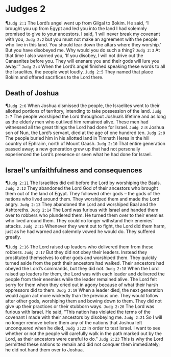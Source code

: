 # Judges 2

¶`Judg 2:1` The Lord’s angel went up from Gilgal to Bokim. He said, “I brought you up from Egypt and led you into the land I had solemnly promised to give to your ancestors. I said, ‘I will never break my covenant with you,
`Judg 2:2` but you must not make an agreement with the people who live in this land. You should tear down the altars where they worship.’ But you have disobeyed me. Why would you do such a thing?
`Judg 2:3` At that time I also warned you, ‘If you disobey, I will not drive out the Canaanites before you. They will ensnare you and their gods will lure you away.’”
`Judg 2:4` When the Lord’s angel finished speaking these words to all the Israelites, the people wept loudly.
`Judg 2:5` They named that place Bokim and offered sacrifices to the Lord there.

## Death of Joshua
¶`Judg 2:6` When Joshua dismissed the people, the Israelites went to their allotted portions of territory, intending to take possession of the land.
`Judg 2:7` The people worshiped the Lord throughout Joshua’s lifetime and as long as the elderly men who outlived him remained alive. These men had witnessed all the great things the Lord had done for Israel.
`Judg 2:8` Joshua son of Nun, the Lord’s servant, died at the age of one hundred ten.
`Judg 2:9` The people buried him in his allotted land in Timnath Heres in the hill country of Ephraim, north of Mount Gaash.
`Judg 2:10` That entire generation passed away; a new generation grew up that had not personally experienced the Lord’s presence or seen what he had done for Israel.

## Israel's unfaithfulness and consequences
¶`Judg 2:11` The Israelites did evil before the Lord by worshiping the Baals.
`Judg 2:12` They abandoned the Lord God of their ancestors who brought them out of the land of Egypt. They followed other gods – the gods of the nations who lived around them. They worshiped them and made the Lord angry.
`Judg 2:13` They abandoned the Lord and worshiped Baal and the Ashtoreths.
`Judg 2:14` The Lord was furious with Israel and handed them over to robbers who plundered them. He turned them over to their enemies who lived around them. They could no longer withstand their enemies’ attacks.
`Judg 2:15` Whenever they went out to fight, the Lord did them harm, just as he had warned and solemnly vowed he would do. They suffered greatly.

¶`Judg 2:16` The Lord raised up leaders who delivered them from these robbers.
`Judg 2:17` But they did not obey their leaders. Instead they prostituted themselves to other gods and worshiped them. They quickly turned aside from the path their ancestors had walked. Their ancestors had obeyed the Lord’s commands, but they did not.
`Judg 2:18` When the Lord raised up leaders for them, the Lord was with each leader and delivered the people from their enemies while the leader remained alive. The Lord felt sorry for them when they cried out in agony because of what their harsh oppressors did to them.
`Judg 2:19` When a leader died, the next generation would again act more wickedly than the previous one. They would follow after other gods, worshiping them and bowing down to them. They did not give up their practices or their stubborn ways.
`Judg 2:20` The Lord was furious with Israel. He said, “This nation has violated the terms of the covenant I made with their ancestors by disobeying me.
`Judg 2:21` So I will no longer remove before them any of the nations that Joshua left unconquered when he died,
`Judg 2:22` in order to test Israel. I want to see whether or not the people will carefully walk in the path marked out by the Lord, as their ancestors were careful to do.”
`Judg 2:23` This is why the Lord permitted these nations to remain and did not conquer them immediately; he did not hand them over to Joshua.
